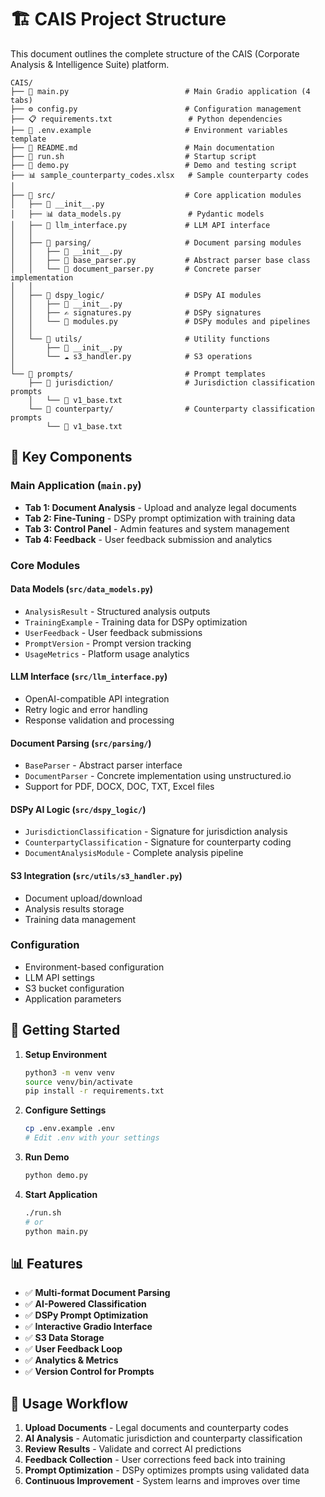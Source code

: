 # 🏗️ CAIS Project Structure

This document outlines the complete structure of the CAIS (Corporate Analysis & Intelligence Suite) platform.

```
CAIS/
├── 📄 main.py                          # Main Gradio application (4 tabs)
├── ⚙️ config.py                        # Configuration management
├── 📋 requirements.txt                 # Python dependencies
├── 🔧 .env.example                     # Environment variables template
├── 📖 README.md                        # Main documentation
├── 🚀 run.sh                           # Startup script
├── 🎯 demo.py                          # Demo and testing script
├── 📊 sample_counterparty_codes.xlsx   # Sample counterparty codes
│
├── 📁 src/                             # Core application modules
│   ├── 📄 __init__.py
│   ├── 📊 data_models.py               # Pydantic models
│   ├── 🤖 llm_interface.py             # LLM API interface
│   │
│   ├── 📁 parsing/                     # Document parsing modules
│   │   ├── 📄 __init__.py
│   │   ├── 🔧 base_parser.py           # Abstract parser base class
│   │   └── 📄 document_parser.py       # Concrete parser implementation
│   │
│   ├── 📁 dspy_logic/                  # DSPy AI modules
│   │   ├── 📄 __init__.py
│   │   ├── ✍️ signatures.py            # DSPy signatures
│   │   └── 🧠 modules.py               # DSPy modules and pipelines
│   │
│   └── 📁 utils/                       # Utility functions
│       ├── 📄 __init__.py
│       └── ☁️ s3_handler.py            # S3 operations
│
└── 📁 prompts/                         # Prompt templates
    ├── 📁 jurisdiction/                # Jurisdiction classification prompts
    │   └── 📄 v1_base.txt
    └── 📁 counterparty/                # Counterparty classification prompts
        └── 📄 v1_base.txt
```

## 🔧 Key Components

### **Main Application (`main.py`)**
- **Tab 1: Document Analysis** - Upload and analyze legal documents
- **Tab 2: Fine-Tuning** - DSPy prompt optimization with training data
- **Tab 3: Control Panel** - Admin features and system management
- **Tab 4: Feedback** - User feedback submission and analytics

### **Core Modules**

#### **Data Models (`src/data_models.py`)**
- `AnalysisResult` - Structured analysis outputs
- `TrainingExample` - Training data for DSPy optimization
- `UserFeedback` - User feedback submissions
- `PromptVersion` - Prompt version tracking
- `UsageMetrics` - Platform usage analytics

#### **LLM Interface (`src/llm_interface.py`)**
- OpenAI-compatible API integration
- Retry logic and error handling
- Response validation and processing

#### **Document Parsing (`src/parsing/`)**
- `BaseParser` - Abstract parser interface
- `DocumentParser` - Concrete implementation using unstructured.io
- Support for PDF, DOCX, DOC, TXT, Excel files

#### **DSPy AI Logic (`src/dspy_logic/`)**
- `JurisdictionClassification` - Signature for jurisdiction analysis
- `CounterpartyClassification` - Signature for counterparty coding
- `DocumentAnalysisModule` - Complete analysis pipeline

#### **S3 Integration (`src/utils/s3_handler.py`)**
- Document upload/download
- Analysis results storage
- Training data management

### **Configuration**
- Environment-based configuration
- LLM API settings
- S3 bucket configuration
- Application parameters

## 🚀 Getting Started

1. **Setup Environment**
   ```bash
   python3 -m venv venv
   source venv/bin/activate
   pip install -r requirements.txt
   ```

2. **Configure Settings**
   ```bash
   cp .env.example .env
   # Edit .env with your settings
   ```

3. **Run Demo**
   ```bash
   python demo.py
   ```

4. **Start Application**
   ```bash
   ./run.sh
   # or
   python main.py
   ```

## 📊 Features

- ✅ **Multi-format Document Parsing**
- ✅ **AI-Powered Classification**
- ✅ **DSPy Prompt Optimization**
- ✅ **Interactive Gradio Interface**
- ✅ **S3 Data Storage**
- ✅ **User Feedback Loop**
- ✅ **Analytics & Metrics**
- ✅ **Version Control for Prompts**

## 🎯 Usage Workflow

1. **Upload Documents** - Legal documents and counterparty codes
2. **AI Analysis** - Automatic jurisdiction and counterparty classification
3. **Review Results** - Validate and correct AI predictions
4. **Feedback Collection** - User corrections feed back into training
5. **Prompt Optimization** - DSPy optimizes prompts using validated data
6. **Continuous Improvement** - System learns and improves over time